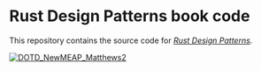 # Rust Design Patterns book code

This repository contains the source code for [_Rust Design Patterns_](https://www.manning.com/books/rust-design-patterns).

[![DOTD_NewMEAP_Matthews2](https://github.com/brndnmtthws/rust-design-patterns-book/assets/3129093/cceaa147-ce52-46a0-9676-da62b5691e25)](http://mng.bz/pPDR)
